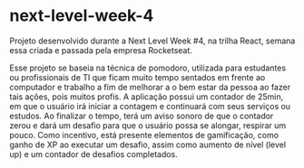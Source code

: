 # next-level-week-4
Projeto desenvolvido durante a Next Level Week #4, na trilha React, semana essa criada e passada pela empresa Rocketseat.

Esse projeto se baseia na técnica de pomodoro, utilizada para estudantes ou profissionais de TI que ficam muito tempo sentados
em frente ao computador e trabalho a fim de melhorar a o bem estar da pessoa ao fazer tais ações, pois muitos profis. A aplicação
possui um contador de 25min, em que o usuário irá iniciar a contagem e continuará com seus serviços ou estudos. Ao finalizar o
tempo, terá um aviso sonoro de que o contador zerou e dará um desafio para que o usuário possa se alongar, respirar um pouco. Como
incentivo, está presente elementos de gamificação, como ganho de XP ao executar um desafio, assim como aumento de nível (level up)
e um contador de desafios completados.
